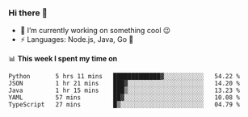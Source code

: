 ### Hi there 👋

<!--
**nodejh/nodejh** is a ✨ _special_ ✨ repository because its `README.md` (this file) appears on your GitHub profile.

Here are some ideas to get you started:

- 🔭 I’m currently working on ...
- 🌱 I’m currently learning ...
- 👯 I’m looking to collaborate on ...
- 🤔 I’m looking for help with ...
- 💬 Ask me about ...
- 📫 How to reach me: ...
- 😄 Pronouns: ...
- ⚡ Fun fact: ...
-->

- 🔭 I’m currently working on something cool :wink:
- ⚡ Languages: Node.js, Java, Go :thought_balloon:

📊 **This week I spent my time on**

<!--START_SECTION:waka-->
```text
Python       5 hrs 11 mins   █████████████▓░░░░░░░░░░░   54.22 % 
JSON         1 hr 21 mins    ███▓░░░░░░░░░░░░░░░░░░░░░   14.20 % 
Java         1 hr 15 mins    ███▒░░░░░░░░░░░░░░░░░░░░░   13.23 % 
YAML         57 mins         ██▓░░░░░░░░░░░░░░░░░░░░░░   10.08 % 
TypeScript   27 mins         █▒░░░░░░░░░░░░░░░░░░░░░░░   04.79 % 
```
<!--END_SECTION:waka-->


<!--
:traffic_light: **Visitors**

![visitors](https://visitor-badge.glitch.me/badge?page_id=nodejh.nodejh)
-->
